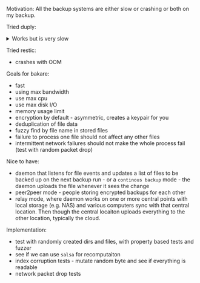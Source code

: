 Motivation:
All the backup systems are either slow or crashing or both on my backup.

Tried duply:
<details>
  <summary>Works but is very slow</summary>
  
```
--------------[ Backup Statistics ]--------------
StartTime 1547198362.85 (Fri Jan 11 09:19:22 2019)
EndTime 1547209509.04 (Fri Jan 11 12:25:09 2019)
ElapsedTime 11146.19 (3 hours 5 minutes 46.19 seconds)
SourceFiles 3065438
SourceFileSize 585041709586 (545 GB)
NewFiles 0
NewFileSize 0 (0 bytes)
DeletedFiles 0
ChangedFiles 0
ChangedFileSize 0 (0 bytes)
ChangedDeltaSize 0 (0 bytes)
DeltaEntries 0
RawDeltaSize 0 (0 bytes)
TotalDestinationSizeChange 111 (111 bytes)
Errors 0
-------------------------------------------------

--- Finished state OK at 12:25:15.000 - Runtime 03:06:43.000 ---
```

</details>


Tried restic:
* crashes with OOM


Goals for bakare:
* fast
* using max bandwidth
* use max cpu
* use max disk I/O
* memory usage limit
* encryption by default - asymmetric, creates a keypair for you
* deduplication of file data
* fuzzy find by file name in stored files
* failure to process one file should not affect any other files
* intermittent network failures should not make the whole process fail (test with random packet drop)

Nice to have:
* daemon that listens for file events and updates a list of files to be backed up on the next backup run - or a `continous backup` mode - the daemon uploads the file whenever it sees the change
* peer2peer mode - people storing encrypted backups for each other
* relay mode, where daemon works on one or more central points with local storage (e.g. NAS) and various computers sync with that central location. Then though the central locaiton uploads everything to the other location, typically the cloud.

Implementation:
* test with randomly created dirs and files, with property based tests and fuzzer
* see if we can use `salsa` for recomputaiton
* index corruption tests - mutate random byte and see if everything is readable
* network packet drop tests

